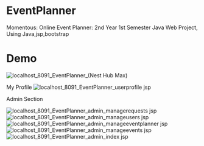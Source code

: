 # EventPlanner
Momentous: Online Event Planner: 2nd Year 1st Semester Java Web Project,  Using Java,jsp,bootstrap
# Demo

![localhost_8091_EventPlanner_(Nest Hub Max)](https://github.com/Aroshana1/EventPlanner/assets/21035748/2fa63f50-7b9f-40ef-834e-83383d5ca554)

My Profile
![localhost_8091_EventPlanner_userprofile jsp](https://github.com/Aroshana1/EventPlanner/assets/21035748/8673e07f-86e2-4b53-b15e-1964de6cd451)

Admin Section

![localhost_8091_EventPlanner_admin_managerequests jsp](https://github.com/Aroshana1/EventPlanner/assets/21035748/a5cbe412-c403-46f2-a3ee-25dc33586e7d)
![localhost_8091_EventPlanner_admin_manageusers jsp](https://github.com/Aroshana1/EventPlanner/assets/21035748/fa9580d7-da34-4a03-8ed8-5617ee91c9ad)
![localhost_8091_EventPlanner_admin_manageeventplanner jsp](https://github.com/Aroshana1/EventPlanner/assets/21035748/68a4c148-04ea-4322-8899-57c94b13f4b7)
![localhost_8091_EventPlanner_admin_manageevents jsp](https://github.com/Aroshana1/EventPlanner/assets/21035748/fdae9d39-ba28-4c88-bd12-21d84851c041)
![localhost_8091_EventPlanner_admin_index jsp](https://github.com/Aroshana1/EventPlanner/assets/21035748/4e4d4e19-6d5f-48f7-a88e-83c8c360d840)



